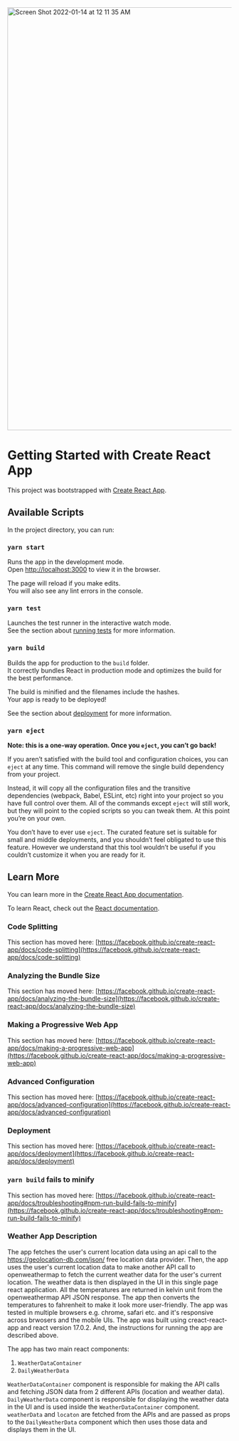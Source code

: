 <img width="950" alt="Screen Shot 2022-01-14 at 12 11 35 AM" src="https://user-images.githubusercontent.com/2364998/149456220-6b49af4c-82cb-4ed0-86f1-7d9434e1930d.png">


# Getting Started with Create React App

This project was bootstrapped with [Create React App](https://github.com/facebook/create-react-app).

## Available Scripts

In the project directory, you can run:

### `yarn start`

Runs the app in the development mode.\
Open [http://localhost:3000](http://localhost:3000) to view it in the browser.

The page will reload if you make edits.\
You will also see any lint errors in the console.

### `yarn test`

Launches the test runner in the interactive watch mode.\
See the section about [running tests](https://facebook.github.io/create-react-app/docs/running-tests) for more information.

### `yarn build`

Builds the app for production to the `build` folder.\
It correctly bundles React in production mode and optimizes the build for the best performance.

The build is minified and the filenames include the hashes.\
Your app is ready to be deployed!

See the section about [deployment](https://facebook.github.io/create-react-app/docs/deployment) for more information.

### `yarn eject`

**Note: this is a one-way operation. Once you `eject`, you can’t go back!**

If you aren’t satisfied with the build tool and configuration choices, you can `eject` at any time. This command will remove the single build dependency from your project.

Instead, it will copy all the configuration files and the transitive dependencies (webpack, Babel, ESLint, etc) right into your project so you have full control over them. All of the commands except `eject` will still work, but they will point to the copied scripts so you can tweak them. At this point you’re on your own.

You don’t have to ever use `eject`. The curated feature set is suitable for small and middle deployments, and you shouldn’t feel obligated to use this feature. However we understand that this tool wouldn’t be useful if you couldn’t customize it when you are ready for it.

## Learn More

You can learn more in the [Create React App documentation](https://facebook.github.io/create-react-app/docs/getting-started).

To learn React, check out the [React documentation](https://reactjs.org/).

### Code Splitting

This section has moved here: [https://facebook.github.io/create-react-app/docs/code-splitting](https://facebook.github.io/create-react-app/docs/code-splitting)

### Analyzing the Bundle Size

This section has moved here: [https://facebook.github.io/create-react-app/docs/analyzing-the-bundle-size](https://facebook.github.io/create-react-app/docs/analyzing-the-bundle-size)

### Making a Progressive Web App

This section has moved here: [https://facebook.github.io/create-react-app/docs/making-a-progressive-web-app](https://facebook.github.io/create-react-app/docs/making-a-progressive-web-app)

### Advanced Configuration

This section has moved here: [https://facebook.github.io/create-react-app/docs/advanced-configuration](https://facebook.github.io/create-react-app/docs/advanced-configuration)

### Deployment

This section has moved here: [https://facebook.github.io/create-react-app/docs/deployment](https://facebook.github.io/create-react-app/docs/deployment)

### `yarn build` fails to minify

This section has moved here: [https://facebook.github.io/create-react-app/docs/troubleshooting#npm-run-build-fails-to-minify](https://facebook.github.io/create-react-app/docs/troubleshooting#npm-run-build-fails-to-minify)


### Weather App Description

The app fetches the user's current location data using an api call to the https://geolocation-db.com/json/ free location data provider.
Then, the app uses the user's current location data to make another API call to openweathermap to fetch the current weather data for the user's current location.
The weather data is then displayed in the UI in this single page react application. All the temperatures are returned in kelvin unit from the openweathermap API JSON response.
The app then converts the temperatures to fahrenheit to make it look more user-friendly. The app was tested in multiple browsers e.g. chrome, safari etc. and it's responsive across brwosers and the mobile UIs. The app was built using creact-react-app and react version 17.0.2. And, the instructions for running the app are described above.

The app has two main react components:

1. `WeatherDataContainer`
2. `DailyWeatherData`

`WeatherDataContainer` component is responsible for making the API calls and fetching JSON data from 2 different APIs (location and weather data).
`DailyWeatherData` component is responsible for displaying the weather data in the UI and is used inside the `WeatherDataContainer` component.
`weatherData` and `locaton` are fetched from the APIs and are passed as props to the `DailyWeatherData` component which then uses those data and displays them in the UI.
